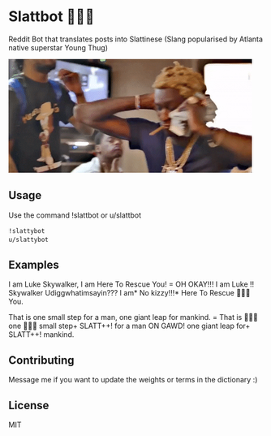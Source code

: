 # Slattbot 🐍🐍🐍

Reddit Bot that translates posts into Slattinese (Slang popularised by Atlanta native superstar Young Thug)

![Alt Text](young.gif)

## Usage

Use the command !slattbot or u/slattbot

```bash
!slattybot 
u/slattybot
```

## Examples

I am Luke Skywalker, I am Here To Rescue You! =
OH OKAY!!! I am Luke !! Skywalker Udiggwhatimsayin??? I am* No kizzy!!!* Here To Rescue 🐍🐍🐍 You. 

That is one small step for a man, one giant leap for mankind. =
That is 🐍🐍🐍 one 🐍🐍🐍 small step+ SLATT++! for a man ON GAWD!  one giant leap for+ SLATT++! mankind.

## Contributing

Message me if you want to update the weights or terms in the dictionary :)

## License

MIT
